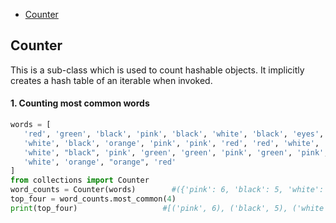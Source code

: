 - [Counter](#c)

<a name=c></a>
## Counter
This is a sub-class which is used to count hashable objects. It implicitly creates a hash table of an iterable when invoked.

#### 1. Counting most common words
```py
words = [
   'red', 'green', 'black', 'pink', 'black', 'white', 'black', 'eyes',
   'white', 'black', 'orange', 'pink', 'pink', 'red', 'red', 'white', 'orange',
   'white', "black", 'pink', 'green', 'green', 'pink', 'green', 'pink',
   'white', 'orange', "orange", 'red'
]
from collections import Counter
word_counts = Counter(words)        #({'pink': 6, 'black': 5, 'white': 5, 'red': 4, 'green': 4, 'orange': 4, 'eyes': 1})
top_four = word_counts.most_common(4)
print(top_four)                   #[('pink', 6), ('black', 5), ('white', 5), ('red', 4)]
```
